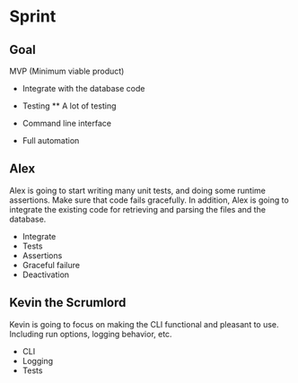 # Sprint

## Goal

MVP (Minimum viable product)

* Integrate with the database code
* Testing
** A lot of testing


* Command line interface

* Full automation

## Alex
Alex is going to start writing many unit tests, and doing some runtime assertions. Make sure that code fails gracefully. In addition, Alex is going to integrate the existing code for retrieving and parsing the files and the database. 
* Integrate
* Tests
* Assertions
* Graceful failure
* Deactivation 


## Kevin the Scrumlord
Kevin is going to focus on making the CLI functional and pleasant to use. Including run options, logging behavior, etc. 
* CLI
* Logging
* Tests
